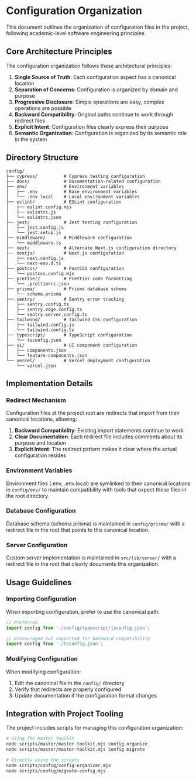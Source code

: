 # Configuration Organization

This document outlines the organization of configuration files in the project, following academic-level software engineering principles.

## Core Architecture Principles

The configuration organization follows these architectural principles:

1. **Single Source of Truth**: Each configuration aspect has a canonical location
2. **Separation of Concerns**: Configuration is organized by domain and purpose
3. **Progressive Disclosure**: Simple operations are easy, complex operations are possible
4. **Backward Compatibility**: Original paths continue to work through redirect files
5. **Explicit Intent**: Configuration files clearly express their purpose
6. **Semantic Organization**: Configuration is organized by its semantic role in the system

## Directory Structure

```
config/
├── cypress/          # Cypress testing configuration
├── docs/             # Documentation-related configuration
├── env/              # Environment variables
│   ├── .env          # Base environment variables
│   └── .env.local    # Local environment variables
├── eslint/           # ESLint configuration
│   ├── eslint.config.mjs
│   ├── eslintrc.js
│   └── eslintrc.json
├── jest/             # Jest testing configuration
│   ├── jest.config.js
│   └── jest.setup.js
├── middleware/       # Middleware configuration
│   └── middleware.ts
├── next/             # Alternate Next.js configuration directory
├── nextjs/           # Next.js configuration
│   ├── next.config.js
│   └── next-env.d.ts
├── postcss/          # PostCSS configuration
│   └── postcss.config.mjs
├── prettier/         # Prettier code formatting
│   └── .prettierrc.json
├── prisma/           # Prisma database schema
│   └── schema.prisma
├── sentry/           # Sentry error tracking
│   ├── sentry.config.ts
│   ├── sentry.edge.config.ts
│   └── sentry.server.config.ts
├── tailwind/         # Tailwind CSS configuration
│   ├── tailwind.config.js
│   └── tailwind.config.ts
├── typescript/       # TypeScript configuration
│   └── tsconfig.json
├── ui/               # UI component configuration
│   ├── components.json
│   └── feature-components.json
└── vercel/           # Vercel deployment configuration
    └── vercel.json
```

## Implementation Details

### Redirect Mechanism

Configuration files at the project root are redirects that import from their canonical locations, allowing:

1. **Backward Compatibility**: Existing import statements continue to work
2. **Clear Documentation**: Each redirect file includes comments about its purpose and location
3. **Explicit Intent**: The redirect pattern makes it clear where the actual configuration resides

### Environment Variables

Environment files (.env, .env.local) are symlinked to their canonical locations in `config/env/` to maintain compatibility with tools that expect these files in the root directory.

### Database Configuration

Database schema (schema.prisma) is maintained in `config/prisma/` with a redirect file in the root that points to this canonical location.

### Server Configuration

Custom server implementation is maintained in `src/lib/server/` with a redirect file in the root that clearly documents this organization.

## Usage Guidelines

### Importing Configuration

When importing configuration, prefer to use the canonical path:

```javascript
// Preferred
import config from './config/typescript/tsconfig.json';

// Discouraged but supported for backward compatibility
import config from './tsconfig.json';
```

### Modifying Configuration

When modifying configuration:

1. Edit the canonical file in the `config/` directory
2. Verify that redirects are properly configured
3. Update documentation if the configuration format changes

## Integration with Project Tooling

The project includes scripts for managing this configuration organization:

```bash
# Using the master toolkit
node scripts/master/master-toolkit.mjs config organize
node scripts/master/master-toolkit.mjs config migrate

# Directly using the scripts
node scripts/config/config-organizer.mjs
node scripts/config/migrate-config.mjs
```
